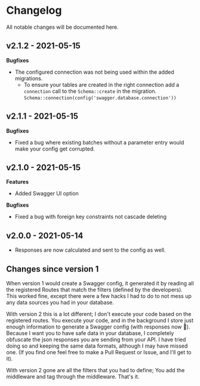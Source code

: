 # Changelog

All notable changes will be documented here.

## v2.1.2 - 2021-05-15

**Bugfixes**

- The configured connection was not being used within the added migrations.
  - To ensure your tables are created in the right connection add a `connection` call to the `Schema::create` in the migration.    
    `Schema::connection(config('swagger.database.connection'))`

## v2.1.1 - 2021-05-15

**Bugfixes**

- Fixed a bug where existing batches without a parameter entry would make your config get corrupted.

## v2.1.0 - 2021-05-15

**Features**

- Added Swagger UI option

**Bugfixes**

- Fixed a bug with foreign key constraints not cascade deleting

## v2.0.0 - 2021-05-14

- Responses are now calculated and sent to the config as well.

## Changes since version 1

When version 1 would create a Swagger config, it generated it by reading all the registered Routes that match the filters (defined by the developers). This worked fine, except there were a few hacks I
had to do to not mess up any data sources you had in your database.

With version 2 this is a lot different; I don't execute your code based on the registered routes. You execute your code, and in the background I store just enough information to generate a Swagger
config (with responses now 🎉). Because I want you to have safe data in your database, I completely obfuscate the json responses you are sending from your API. I have tried doing so and keeping the
same data formats, although I may have missed one.
(If you find one feel free to make a Pull Request or Issue, and I'll get to it).

With version 2 gone are all the filters that you had to define; You add the middleware and tag through the middleware. That's it.
